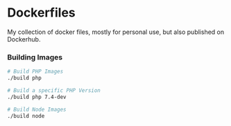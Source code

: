 # Dockerfiles

My collection of docker files, mostly for personal use, but also published on Dockerhub. 

### Building Images

```bash
# Build PHP Images
./build php 

# Build a specific PHP Version
./build php 7.4-dev

# Build Node Images
./build node
```
